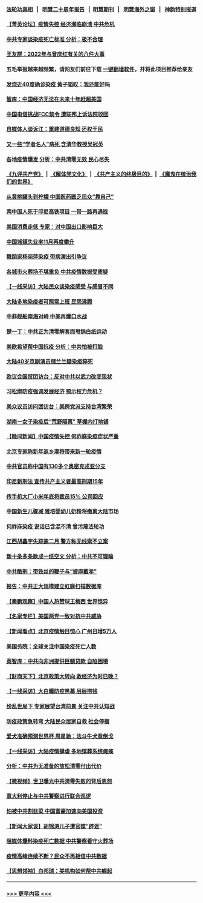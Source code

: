 #### [法轮功真相](https://github.com/gfw-breaker/truth/blob/master/README.md?t=0) &nbsp;&nbsp;|&nbsp;&nbsp; [明慧二十周年报告](https://github.com/gfw-breaker/mh-reports/blob/master/README.md?t=0) &nbsp;&nbsp;|&nbsp;&nbsp;[明慧期刊](https://github.com/gfw-breaker/mh-qikan) &nbsp;&nbsp;|&nbsp;&nbsp; [明慧海外之窗](https://github.com/gfw-breaker/mh-news/blob/master/README.md?t=0) &nbsp;&nbsp;|&nbsp;&nbsp; [神韵特别报道](https://github.com/gfw-breaker/mh-news/blob/master/shenyun.md?t=0)
#### [【菁英论坛】疫情失控 经济濒临崩溃 中共危机](../pages/nsc413/n13888408.md?t=12210943) 
#### [中共专家谈染疫死亡标准 分析：极不合理](../pages/nsc413/n13888482.md?t=12210943) 
#### [王友群：2022年与曾庆红有关的八件大事](../pages/nsc413/n13888603.md?t=12210943) 
#### 五毛举报越来越频繁，请网友们前往下载 [一键翻墙软件](https://github.com/gfw-breaker/ssr-accounts)，并将此项目推荐给亲友
#### [发烧近40度确诊染疫 黄子韬叹：我还能好吗](../pages/nsc413/n13888530.md?t=12210943) 
#### [智库：中国经济无法在未来十年赶超美国](../pages/nsc413/n13888561.md?t=12210943) 
#### [中国电信挑战FCC禁令 遭联邦上诉法院驳回](../pages/nsc413/n13888488.md?t=12210943) 
#### [自媒体人谈诉江：重建道德良知 还权于民](../pages/nsc413/n13887904.md?t=12210943) 
#### [又一些“学者名人”病死 含清华教授吴冠英](../pages/nsc413/n13888436.md?t=12210943) 
#### [各地疫情爆发 分析：中共清零无效 民心尽失](../pages/nsc413/n13888470.md?t=12210943) 
#### [《九评共产党》](https://github.com/begood0513/9ping.md/blob/master/README.md) &nbsp;|&nbsp; [《解体党文化》](../../../../jtdwh.md/blob/master/README.md)  &nbsp;|&nbsp; [《共产主义的终极目的》](../../../../gczydzjmd.md/blob/master/README.md) &nbsp;|&nbsp; [《魔鬼在统治我们的世界》](../../../../mgztzwmdsj.md/blob/master/README.md) 
#### [从黄桃罐头到柠檬 中国医药匮乏民众“靠自己”](../pages/nsc413/n13888385.md?t=12210943) 
#### [两中国人死于印尼高铁项目 一带一路再遇挫](../pages/nsc413/n13888453.md?t=12210943) 
#### [美国消费走低 专家：对中国出口影响巨大](../pages/nsc413/n13888377.md?t=12210943) 
#### [中国城镇失业率11月再度攀升](../pages/nsc413/n13888335.md?t=12210943) 
#### [舞蹈家杨丽萍染疫 带病演出引争议](../pages/nsc413/n13888458.md?t=12210943) 
#### [各城市火葬场不堪重负 中共疫情数据受质疑](../pages/nsc413/n13888431.md?t=12210943) 
#### [【一线采访】大陆民众谈染疫感受 与感冒不同](../pages/nsc413/n13888216.md?t=12210943) 
#### [大陆多地染疫者可照常上班 民怨沸腾](../pages/nsc413/n13888446.md?t=12210943) 
#### [中菲舰船南海对峙 中美再爆口水战](../pages/nsc413/n13888425.md?t=12210943) 
#### [楚一丁：中共正为清零解套而甩锅白纸运动](../pages/nsc413/n13888194.md?t=12210943) 
#### [美欧希望帮中国抗疫 分析：中共怕被打脸](../pages/nsc413/n13888404.md?t=12210943) 
#### [大陆40岁京剧演员储兰兰疑染疫猝死](../pages/nsc413/n13888378.md?t=12210943) 
#### [欧议会国贸团访台：反对中共以武力改变现状](../pages/nsc413/n13888157.md?t=12210943) 
#### [习松绑防疫强调发展经济 预示权力危机？](../pages/nsc413/n13888201.md?t=12210943) 
#### [美众议员访问团访台：美跨党派支持台湾繁荣](../pages/nsc413/n13888189.md?t=12210943) 
#### [湖南一女子染疫后“荒野隔离” 草棚内打地铺](../pages/nsc413/n13888244.md?t=12210943) 
#### [【晚间新闻】中国疫情失控 何祚庥染疫症状严重](../pages/nsc413/n13888217.md?t=12210943) 
#### [北京专家称新年返乡潮将带来新一轮疫情](../pages/nsc413/n13888206.md?t=12210943) 
#### [中共官员称中国有130多个奥密克戎亚分支](../pages/nsc413/n13888179.md?t=12210943) 
#### [印尼新刑法 宣传共产主义者最高刑期15年](../pages/nsc413/n13888120.md?t=12210943) 
#### [传手机大厂小米年底将裁员15% 公司回应](../pages/nsc413/n13888136.md?t=12210943) 
#### [中国新生儿骤减 雅培婴幼儿奶粉将撤离大陆市场](../pages/nsc413/n13888109.md?t=12210943) 
#### [何祚庥染疫 说话已含混不清 曾污蔑法轮功](../pages/nsc413/n13887971.md?t=12210943) 
#### [江西胡鑫宇失踪逾二月 警方称无线索不立案](../pages/nsc413/n13887906.md?t=12210943) 
#### [新十条多条款成一纸空文 分析：中共不可理喻](../pages/nsc413/n13887705.md?t=12210943) 
#### [中共酷刑：带铁丝的鞭子与“披麻戴孝”](../pages/nsc413/n13887863.md?t=12210943) 
#### [报告：中共正大规模建立虹膜扫描数据库](../pages/nsc413/n13888092.md?t=12210943) 
#### [【秦鹏观察】中国人热赞球王梅西 世界惊异](../pages/nsc413/n13887853.md?t=12210943) 
#### [【名家专栏】美国两党一致对抗中共威胁](../pages/nsc413/n13887692.md?t=12210943) 
#### [【新闻看点】北京疫情触目惊心 广州日增5万人](../pages/nsc413/n13887857.md?t=12210943) 
#### [美国务院：全球关注中国染疫死亡人数](../pages/nsc413/n13887864.md?t=12210943) 
#### [英智库：中共向非洲提供巨额贷款 自陷困境](../pages/nsc413/n13887840.md?t=12210943) 
#### [【财商天下】北京政策大转向 救经济为时已晚？](../pages/nsc413/n13887822.md?t=12210943) 
#### [【一线采访】大白曝防疫黑幕 层层捞钱](../pages/nsc413/n13887676.md?t=12210943) 
#### [纷乱世局下 专家展望台湾前景 关注中共认知战](../pages/nsc413/n13887473.md?t=12210943) 
#### [防疫政策急转弯 大陆民众居家自救 社会停摆](../pages/nsc413/n13887804.md?t=12210943) 
#### [爱犬准确预测世界杯 周星驰：法斗牛犬竟倒戈](../pages/nsc413/n13887268.md?t=12210943) 
#### [【一线采访】大陆疫情肆虐 多地殡葬系统瘫痪](../pages/nsc413/n13887606.md?t=12210943) 
#### [分析：中共为无准备的放松清零付出代价](../pages/nsc413/n13887802.md?t=12210943) 
#### [【微视频】世卫曝光中共清零失败的背后恩怨](../pages/nsc413/n13887669.md?t=12210943) 
#### [意大利停止与中共警察进行联合巡逻](../pages/nsc413/n13887808.md?t=12210943) 
#### [怕被中共割韭菜 中国富豪加速向美国投资](../pages/nsc413/n13887794.md?t=12210943) 
#### [【新闻大家谈】胡锦涛儿子遭官媒“辟谣”](../pages/nsc413/n13887720.md?t=12210943) 
#### [阻媒体爆料染疫死亡数据 中共警察看守火葬场](../pages/nsc413/n13887787.md?t=12210943) 
#### [疫情高峰连续不断？民众不再相信中共数据](../pages/nsc413/n13887570.md?t=12210943) 
#### [【思想领袖】白邦瑞：美机构如何帮中共崛起](../pages/nsc413/n13884098.md?t=12210943) 

----
#### [ >>> 更早内容 <<< ](../indexes/nsc413-earlier.md)
